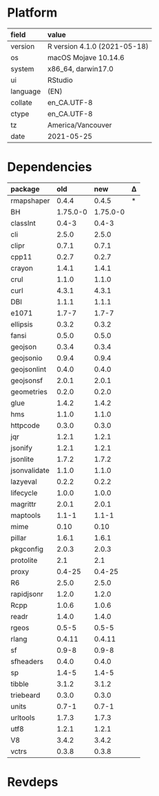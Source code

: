 # Platform

|field    |value                        |
|:--------|:----------------------------|
|version  |R version 4.1.0 (2021-05-18) |
|os       |macOS Mojave 10.14.6         |
|system   |x86_64, darwin17.0           |
|ui       |RStudio                      |
|language |(EN)                         |
|collate  |en_CA.UTF-8                  |
|ctype    |en_CA.UTF-8                  |
|tz       |America/Vancouver            |
|date     |2021-05-25                   |

# Dependencies

|package      |old      |new      |Δ  |
|:------------|:--------|:--------|:--|
|rmapshaper   |0.4.4    |0.4.5    |*  |
|BH           |1.75.0-0 |1.75.0-0 |   |
|classInt     |0.4-3    |0.4-3    |   |
|cli          |2.5.0    |2.5.0    |   |
|clipr        |0.7.1    |0.7.1    |   |
|cpp11        |0.2.7    |0.2.7    |   |
|crayon       |1.4.1    |1.4.1    |   |
|crul         |1.1.0    |1.1.0    |   |
|curl         |4.3.1    |4.3.1    |   |
|DBI          |1.1.1    |1.1.1    |   |
|e1071        |1.7-7    |1.7-7    |   |
|ellipsis     |0.3.2    |0.3.2    |   |
|fansi        |0.5.0    |0.5.0    |   |
|geojson      |0.3.4    |0.3.4    |   |
|geojsonio    |0.9.4    |0.9.4    |   |
|geojsonlint  |0.4.0    |0.4.0    |   |
|geojsonsf    |2.0.1    |2.0.1    |   |
|geometries   |0.2.0    |0.2.0    |   |
|glue         |1.4.2    |1.4.2    |   |
|hms          |1.1.0    |1.1.0    |   |
|httpcode     |0.3.0    |0.3.0    |   |
|jqr          |1.2.1    |1.2.1    |   |
|jsonify      |1.2.1    |1.2.1    |   |
|jsonlite     |1.7.2    |1.7.2    |   |
|jsonvalidate |1.1.0    |1.1.0    |   |
|lazyeval     |0.2.2    |0.2.2    |   |
|lifecycle    |1.0.0    |1.0.0    |   |
|magrittr     |2.0.1    |2.0.1    |   |
|maptools     |1.1-1    |1.1-1    |   |
|mime         |0.10     |0.10     |   |
|pillar       |1.6.1    |1.6.1    |   |
|pkgconfig    |2.0.3    |2.0.3    |   |
|protolite    |2.1      |2.1      |   |
|proxy        |0.4-25   |0.4-25   |   |
|R6           |2.5.0    |2.5.0    |   |
|rapidjsonr   |1.2.0    |1.2.0    |   |
|Rcpp         |1.0.6    |1.0.6    |   |
|readr        |1.4.0    |1.4.0    |   |
|rgeos        |0.5-5    |0.5-5    |   |
|rlang        |0.4.11   |0.4.11   |   |
|sf           |0.9-8    |0.9-8    |   |
|sfheaders    |0.4.0    |0.4.0    |   |
|sp           |1.4-5    |1.4-5    |   |
|tibble       |3.1.2    |3.1.2    |   |
|triebeard    |0.3.0    |0.3.0    |   |
|units        |0.7-1    |0.7-1    |   |
|urltools     |1.7.3    |1.7.3    |   |
|utf8         |1.2.1    |1.2.1    |   |
|V8           |3.4.2    |3.4.2    |   |
|vctrs        |0.3.8    |0.3.8    |   |

# Revdeps

